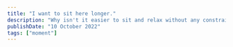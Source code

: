 ```yaml
---
title: "I want to sit here longer."
description: "Why isn't it easier to sit and relax without any constraints? Everytime there is something that thirsts your attention.                          "
publishDate: "10 October 2022"
tags: ["moment"]
---
```

